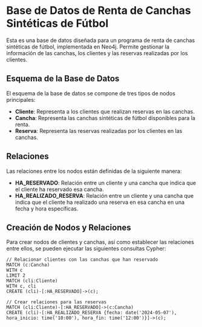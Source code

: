 

# Base de Datos de Renta de Canchas Sintéticas de Fútbol

Esta es una base de datos diseñada para un programa de renta de canchas sintéticas de fútbol, implementada en Neo4j. Permite gestionar la información de las canchas, los clientes y las reservas realizadas por los clientes.

## Esquema de la Base de Datos

El esquema de la base de datos se compone de tres tipos de nodos principales:

- **Cliente**: Representa a los clientes que realizan reservas en las canchas.
- **Cancha**: Representa las canchas sintéticas de fútbol disponibles para la renta.
- **Reserva**: Representa las reservas realizadas por los clientes en las canchas.

## Relaciones

Las relaciones entre los nodos están definidas de la siguiente manera:

- **HA_RESERVADO**: Relación entre un cliente y una cancha que indica que el cliente ha reservado esa cancha.
- **HA_REALIZADO_RESERVA**: Relación entre un cliente y una cancha que indica que el cliente ha realizado una reserva en esa cancha en una fecha y hora específicas.

## Creación de Nodos y Relaciones

Para crear nodos de clientes y canchas, así como establecer las relaciones entre ellos, se pueden ejecutar las siguientes consultas Cypher:

```cypher
// Relacionar clientes con las canchas que han reservado
MATCH (c:Cancha)
WITH c
LIMIT 2
MATCH (cli:Cliente)
WITH c, cli
CREATE (cli)-[:HA_RESERVADO]->(c);

// Crear relaciones para las reservas
MATCH (cli:Cliente)-[:HA_RESERVADO]->(c:Cancha)
CREATE (cli)-[:HA_REALIZADO_RESERVA {fecha: date('2024-05-07'), hora_inicio: time('10:00'), hora_fin: time('12:00')}]->(c);
```
